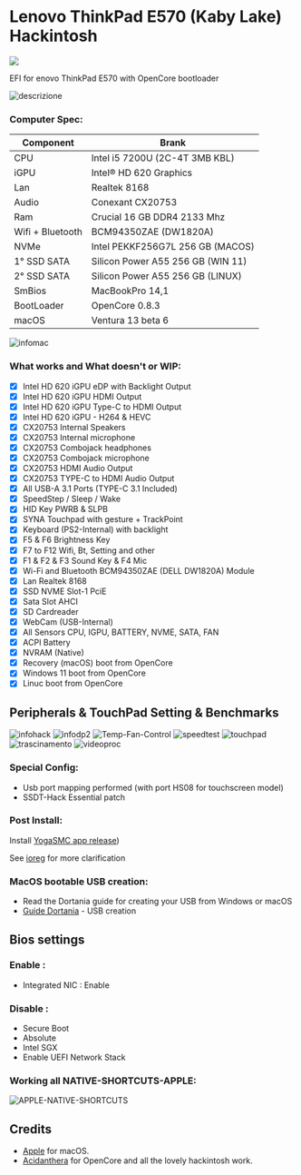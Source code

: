 # Lenovo ThinkPad E570 (Kaby Lake) Hackintosh

[![](https://img.shields.io/badge/EFI-Release-informational?style=flat&logo=apple&logoColor=white&color=9debeb)](https://github.com/Lorys89/Lenovo_ThinkPad_E570/releases)


EFI for enovo ThinkPad E570 with OpenCore bootloader

![descrizione](./Screenshot/pc.png)

### Computer Spec:

| Component        | Brank                              |
| ---------------- | ---------------------------------- |
| CPU              | Intel i5 7200U (2C-4T 3MB KBL)     |
| iGPU             | Intel® HD 620 Graphics             |
| Lan              | Realtek 8168                       |
| Audio            | Conexant CX20753                   |
| Ram              | Crucial 16 GB DDR4 2133 Mhz        |
| Wifi + Bluetooth | BCM94350ZAE (DW1820A)              |
| NVMe             | Intel PEKKF256G7L 256 GB (MACOS)   |
| 1° SSD SATA      | Silicon Power A55 256 GB (WIN 11)  |
| 2° SSD SATA      | Silicon Power A55 256 GB (LINUX)   |
| SmBios           | MacBookPro 14,1                    |
| BootLoader       | OpenCore 0.8.3                     |
| macOS            | Ventura 13 beta 6                  |


![infomac](./Screenshot/infomac.png)

### What works and What doesn't or WIP:

- [x] Intel HD 620 iGPU eDP with Backlight Output
- [x] Intel HD 620 iGPU HDMI Output 
- [x] Intel HD 620 iGPU Type-C to HDMI Output
- [x] Intel HD 620 iGPU - H264 & HEVC
- [x] CX20753 Internal Speakers
- [x] CX20753 Internal microphone
- [x] CX20753 Combojack headphones
- [x] CX20753 Combojack microphone
- [x] CX20753 HDMI Audio Output
- [x] CX20753 TYPE-C to HDMI Audio Output
- [x] All USB-A 3.1 Ports (TYPE-C 3.1 Included)
- [x] SpeedStep / Sleep / Wake
- [x] HID Key PWRB & SLPB 
- [x] SYNA Touchpad with gesture + TrackPoint
- [x] Keyboard (PS2-Internal) with backlight
- [x] F5 & F6 Brightness Key
- [x] F7 to F12 Wifi, Bt, Setting and other
- [x] F1 & F2 & F3 Sound Key & F4 Mic
- [x] Wi-Fi and Bluetooth BCM94350ZAE (DELL DW1820A) Module
- [x] Lan Realtek 8168
- [x] SSD NVME Slot-1 PciE
- [x] Sata Slot AHCI
- [x] SD Cardreader
- [x] WebCam (USB-Internal)
- [x] All Sensors CPU, IGPU, BATTERY, NVME, SATA, FAN
- [x] ACPI Battery
- [x] NVRAM (Native)
- [x] Recovery (macOS) boot from OpenCore
- [x] Windows 11 boot from OpenCore
- [x] Linuc boot from OpenCore

## Peripherals & TouchPad Setting & Benchmarks

![infohack](./Screenshot/periferiche.png)
![infodp2](./Screenshot/pci-list.png)
![Temp-Fan-Control](./Screenshot/Temp-Fan-Control.png)
![speedtest](./Screenshot/speedtest.png)
![touchpad](./Screenshot/touchpad.png)
![trascinamento](./Screenshot/trascinamento.png)
![videoproc](./Screenshot/videoproc.png)


### Special Config:

- Usb port mapping performed (with port HS08 for touchscreen model)
- SSDT-Hack Essential patch

### Post Install:

Install [YogaSMC app release](https://github.com/zhen-zen/YogaSMC/releases))

See [ioreg](./MacBook%20Pro%2014%2C1.zip) for more clarification


### MacOS bootable USB creation:
- Read the Dortania guide for creating your USB from Windows or macOS
- [Guide Dortania](https://dortania.github.io/OpenCore-Install-Guide/installer-guide/) - USB creation


## Bios settings
### Enable :
* Integrated NIC : Enable


### Disable : 
* Secure Boot
* Absolute
* Intel SGX
* Enable UEFI Network Stack


### Working all NATIVE-SHORTCUTS-APPLE:

![APPLE-NATIVE-SHORTCUTS](./Screenshot/APPLE-NATIVE-SHORTCUTS.png)

## Credits

- [Apple](https://apple.com) for macOS.
- [Acidanthera](https://github.com/acidanthera) for OpenCore and all the lovely hackintosh work.
